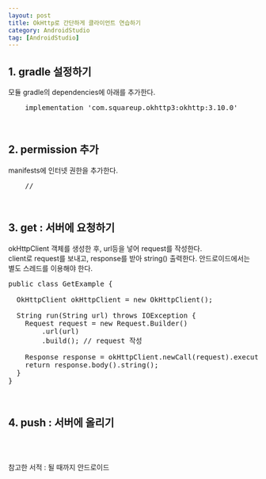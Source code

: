 ```yaml
---
layout: post
title: OkHttp로 간단하게 클라이언트 연습하기
category: AndroidStudio
tag: [AndroidStudio]
---
```


## 1. gradle 설정하기

모듈 gradle의 dependencies에 아래를 추가한다.
<pre class="prettyprint">
    implementation 'com.squareup.okhttp3:okhttp:3.10.0'
</pre>
<br>

## 2. permission 추가

manifests에 인터넷 권한을 추가한다.
<pre class="prettyprint">
    //<uses-permission android:name="android.permission.INTERNET"></uses-permission>
</pre>
<br>

## 3. get : 서버에 요청하기

okHttpClient 객체를 생성한 후, url등을 넣어 request를 작성한다.<br>
client로 request를 보내고, response를 받아 string() 출력한다.
안드로이드에서는 별도 스레드를 이용해야 한다.

<pre class="prettyprint">
public class GetExample {

  OkHttpClient okHttpClient = new OkHttpClient();

  String run(String url) throws IOException {
    Request request = new Request.Builder()
        .url(url)
        .build(); // request 작성

    Response response = okHttpClient.newCall(request).execute();
    return response.body().string();
  }
}
</pre>
<br>

## 4. push : 서버에 올리기

<br>
<br>

참고한 서적 : 될 때까지 안드로이드